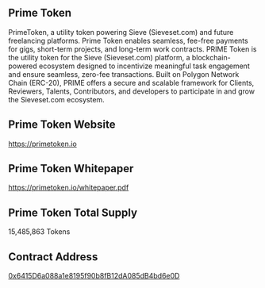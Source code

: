 ## Prime Token
PrimeToken, a utility token powering Sieve (Sieveset.com) and future freelancing platforms. 
Prime Token enables seamless, fee-free payments for gigs, short-term projects, and long-term work contracts.
PRIME Token is the utility token for the Sieve (Sieveset.com) platform, a blockchain-powered ecosystem designed to incentivize meaningful task engagement and ensure seamless, zero-fee transactions. Built on Polygon Network Chain (ERC-20), 
PRIME offers a secure and scalable framework for Clients, Reviewers, Talents, Contributors, and developers to participate in and grow the Sieveset.com ecosystem.

## Prime Token Website
https://primetoken.io

## Prime Token Whitepaper
https://primetoken.io/whitepaper.pdf

## Prime Token Total Supply 
15,485,863 Tokens

## Contract Address
[0x6415D6a088a1e8195f90b8fB12dA085dB4bd6e0D](https://polygonscan.com/token/0x6415d6a088a1e8195f90b8fb12da085db4bd6e0d)

